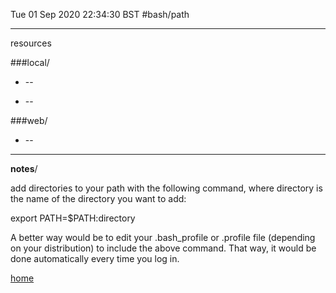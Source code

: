 Tue 01 Sep 2020 22:34:30 BST
#bash/path

_____


resources

###local/

* []() --  

* [](/home/pi/Documents/) -- 

###web/
* []() --

___

**notes**/


add directories to your path with the following command, where directory is the name of the directory you want to add:

export PATH=$PATH:directory

A better way would be to edit your .bash_profile or .profile file (depending on your distribution) to include the above command. That way, it would be done automatically every time you log in.





[home](/home/pi/Documents/bash-index.md) 

